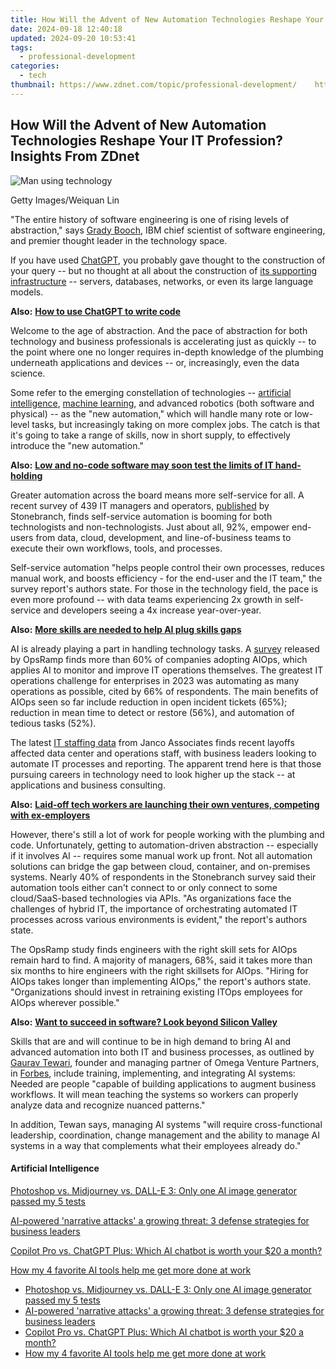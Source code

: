 ```yaml
---
title: How Will the Advent of New Automation Technologies Reshape Your IT Profession? Insights From ZDnet
date: 2024-09-18 12:40:18
updated: 2024-09-20 10:53:41
tags:
  - professional-development
categories:
  - tech
thumbnail: https://www.zdnet.com/topic/professional-development/    https://www.zdnet.com/a/img/resize/b33fa1641751aeca773218ec5b2894521fd150aa/2023/03/20/a18df57f-abf8-46c2-8b20-e37dd722a1ba/gettyimages-1337227407.jpg?width=170&height=96&fit=crop&auto=webp
---
```


## How Will the Advent of New Automation Technologies Reshape Your IT Profession? Insights From ZDnet

![Man using technology](https://www.zdnet.com/a/img/resize/d42eed7f9978b148850798ec5755438dcd145eb2/2023/03/20/a18df57f-abf8-46c2-8b20-e37dd722a1ba/gettyimages-1337227407.jpg?auto=webp&width=1280)

Getty Images/Weiquan Lin

"The entire history of software engineering is one of rising levels of abstraction," says [Grady Booch](https://research.ibm.com/people/grady-booch), IBM chief scientist of software engineering, and premier thought leader in the technology space. 

If you have used [ChatGPT](https://www.zdnet.com/article/what-is-chatgpt-and-why-does-it-matter-heres-everything-you-need-to-know/), you probably gave thought to the construction of your query -- but no thought at all about the construction of [its supporting infrastructure](https://www.zdnet.com/article/how-does-chatgpt-work/) \-- servers, databases, networks, or even its large language models.

**Also:** [**How to use ChatGPT to write code**](https://www.zdnet.com/article/how-to-use-chatgpt-to-write-code/)

Welcome to the age of abstraction. And the pace of abstraction for both technology and business professionals is accelerating just as quickly -- to the point where one no longer requires in-depth knowledge of the plumbing underneath applications and devices -- or, increasingly, even the data science. 

Some refer to the emerging constellation of technologies -- [artificial intelligence](https://www.zdnet.com/article/what-is-ai-heres-everything-you-need-to-know-about-artificial-intelligence/), [machine learning](https://www.zdnet.com/article/what-is-machine-learning-everything-you-need-to-know/), and advanced robotics (both software and physical) -- as the "new automation," which will handle many rote or low-level tasks, but increasingly taking on more complex jobs. The catch is that it's going to take a range of skills, now in short supply, to effectively introduce the "new automation." 

**Also:** [**Low and no-code software may soon test the limits of IT hand-holding**](https://www.zdnet.com/article/start-small-with-low-and-no-code/)

Greater automation across the board means more self-service for all. A recent survey of 439 IT managers and operators, [published](https://www.stonebranch.com/resources/stonebranch-2023-global-state-of-it-automation-report) by Stonebranch, finds self-service automation is booming for both technologists and non-technologists. Just about all, 92%, empower end-users from data, cloud, development, and line-of-business teams to execute their own workflows, tools, and processes. 

Self-service automation "helps people control their own processes, reduces manual work, and boosts efficiency - for the end-user and the IT team," the survey report's authors state. For those in the technology field, the pace is even more profound -- with data teams experiencing 2x growth in self-service and developers seeing a 4x increase year-over-year.

**Also:** [**More skills are needed to help AI plug skills gaps**](https://www.zdnet.com/article/more-skills-needed-to-help-ai-plug-skills-gaps/)

AI is already playing a part in handling technology tasks. A [survey](https://info.opsramp.com/the-state-of-aiops-2023) released by OpsRamp finds more than 60% of companies adopting AIOps, which applies AI to monitor and improve IT operations themselves. The greatest IT operations challenge for enterprises in 2023 was automating as many operations as possible, cited by 66% of respondents. The main benefits of AIOps seen so far include reduction in open incident tickets (65%); reduction in mean time to detect or restore (56%), and automation of tedious tasks (52%).

The latest [IT staffing data](https://e-janco.com/press/2023/2023-03-10-hiring-it-pros.html) from Janco Associates finds recent layoffs affected data center and operations staff, with business leaders looking to automate IT processes and reporting. The apparent trend here is that those pursuing careers in technology need to look higher up the stack -- at applications and business consulting. 

**Also:** [**Laid-off tech workers are launching their own ventures, competing with ex-employers**](https://www.zdnet.com/article/laid-off-tech-workers-are-launching-their-own-ventures-and-competing-with-their-ex-employers/)

However, there's still a lot of work for people working with the plumbing and code. Unfortunately, getting to automation-driven abstraction -- especially if it involves AI -- requires some manual work up front. Not all automation solutions can bridge the gap between cloud, container, and on-premises systems. Nearly 40% of respondents in the Stonebranch survey said their automation tools either can't connect to or only connect to some cloud/SaaS-based technologies via APIs. "As organizations face the challenges of hybrid IT, the importance of orchestrating automated IT processes across various environments is evident," the report's authors state. 

The OpsRamp study finds engineers with the right skill sets for AIOps remain hard to find. A majority of managers, 68%, said it takes more than six months to hire engineers with the right skillsets for AIOps. "Hiring for AIOps takes longer than implementing AIOps," the report's authors state. "Organizations should invest in retraining existing ITOps employees for AIOps wherever possible." 

**Also:** [**Want to succeed in software? Look beyond Silicon Valley**](https://www.zdnet.com/home-and-office/work-life/want-to-succeed-in-software-look-beyond-silicon-valley/)

Skills that are and will continue to be in high demand to bring AI and advanced automation into both IT and business processes, as outlined by [Gaurav Tewari](https://www.omegavp.com/gaurav-tewari/), founder and managing partner of Omega Venture Partners, in [Forbes](https://www.forbes.com/sites/forbesbusinesscouncil/2022/09/06/3-in-demand-ai-skills-that-will-offer-new-career-opportunities/?sh=67ad8ee226dd), include training, implementing, and integrating AI systems: Needed are people "capable of building applications to augment business workflows. It will mean teaching the systems so workers can properly analyze data and recognize nuanced patterns." 

In addition, Tewan says, managing AI systems "will require cross-functional leadership, coordination, change management and the ability to manage AI systems in a way that complements what their employees already do."

#### Artificial Intelligence

[Photoshop vs. Midjourney vs. DALL-E 3: Only one AI image generator passed my 5 tests](https://www.zdnet.com/article/is-photoshops-new-text-to-image-as-good-as-midjourney-and-dall-e-we-test-it-and-see/ "Photoshop vs. Midjourney vs. DALL-E 3: Only one AI image generator passed my 5 tests")

[AI-powered 'narrative attacks' a growing threat: 3 defense strategies for business leaders](https://www.zdnet.com/article/ai-powered-narrative-attacks-a-growing-threat-3-defense-strategies-for-business-leaders/ "AI-powered 'narrative attacks' a growing threat: 3 defense strategies for business leaders")

[Copilot Pro vs. ChatGPT Plus: Which AI chatbot is worth your $20 a month?](https://www.zdnet.com/article/copilot-pro-vs-chatgpt-plus-which-is-ai-chatbot-is-worth-your-20-a-month/ "Copilot Pro vs. ChatGPT Plus: Which AI chatbot is worth your $20 a month?")

[How my 4 favorite AI tools help me get more done at work](https://www.zdnet.com/article/how-my-4-favorite-ai-tools-help-me-get-more-done-at-work/ "How my 4 favorite AI tools help me get more done at work")

* [Photoshop vs. Midjourney vs. DALL-E 3: Only one AI image generator passed my 5 tests](https://www.zdnet.com/article/is-photoshops-new-text-to-image-as-good-as-midjourney-and-dall-e-we-test-it-and-see/ "Photoshop vs. Midjourney vs. DALL-E 3: Only one AI image generator passed my 5 tests")
* [AI-powered 'narrative attacks' a growing threat: 3 defense strategies for business leaders](https://www.zdnet.com/article/ai-powered-narrative-attacks-a-growing-threat-3-defense-strategies-for-business-leaders/ "AI-powered 'narrative attacks' a growing threat: 3 defense strategies for business leaders")
* [Copilot Pro vs. ChatGPT Plus: Which AI chatbot is worth your $20 a month?](https://www.zdnet.com/article/copilot-pro-vs-chatgpt-plus-which-is-ai-chatbot-is-worth-your-20-a-month/ "Copilot Pro vs. ChatGPT Plus: Which AI chatbot is worth your $20 a month?")
* [How my 4 favorite AI tools help me get more done at work](https://www.zdnet.com/article/how-my-4-favorite-ai-tools-help-me-get-more-done-at-work/ "How my 4 favorite AI tools help me get more done at work")

<ins class="adsbygoogle"
     style="display:block"
     data-ad-format="autorelaxed"
     data-ad-client="ca-pub-7571918770474297"
     data-ad-slot="1223367746"></ins>



<ins class="adsbygoogle"
     style="display:block"
     data-ad-client="ca-pub-7571918770474297"
     data-ad-slot="8358498916"
     data-ad-format="auto"
     data-full-width-responsive="true"></ins>

